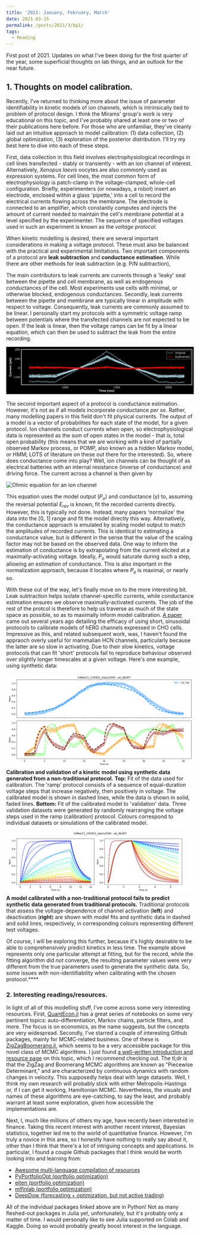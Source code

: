 ```yaml
---
title: '2021: January, February, March'
date: 2021-03-15
permalink: /posts/2021/3/bp1/
tags:
  - Reading
---
```


First post of 2021. Updates on what I've been doing for the first quarter of the year, some superficial thoughts on lab things, and an outlook for the near future. 

## 1. Thoughts on model calibration.
Recently, I've returned to thinking more about the issue of parameter identifiability in kinetic models of ion channels, which is intrinsically tied to problem of protocol design. I think the Mirams' group's work is very educational on this topic, and I've probably shared at least one or two of their publications here before. For those who are unfamiliar, they've cleanly laid out an intuitive approach to model calibration: (1) data collection, (2) global optimization, (3) exploration of the posterior distribution. I'll try my best here to dive into each of these steps. 

First, data collection in this field involves electrophysiological recordings in cell lines transfected - stably or transiently - with an ion channel of interest. Alternatively, *Xenopus laevis* oocytes are also commonly used as expression systems. For cell lines, the most common form of electrophysiology is patch-clamp in the voltage-clamped, whole-cell configuration. Briefly, experimenters (or nowadays, a robot) insert an electrode, enclosed within a glass 'pipette,' into a cell to record the electrical currents flowing across the membrane. The electrode is connected to an amplifier, which constantly computes and injects the amount of current needed to maintain the cell's membrane potential at a level specified by the experimenter. The sequence of specified voltages used in such an experiment is known as the *voltage protocol*.

When kinetic modelling is desired, there are several important considerations in making a voltage protocol. These must also be balanced with the practical and experimental limitations. Two important components of a protocol are **leak subtraction** and **conductance estimation**. While there are other methods for leak subtraction (e.g. P/N subtraction), 

The main contributors to leak currents are currents through a 'leaky' seal between the pipette and cell membrane, as well as endogenous conductances of the cell. Most experiments use cells with minimal, or otherwise blocked, endogenous conductances. Secondly, leak currents between the pipette and membrane are typically linear in amplitude with respect to voltage. Consequently, leak currents are commonly assumed to be linear. I personally start my protocols with a symmetric voltage ramp between potentials where the transfected channels are not expected to be open. If the leak is linear, then the voltage ramps can be fit by a linear equation, which can then be used to subtract the leak from the entire recording. 

![An example of leak subtraction using linear voltage ramps.](https://github.com/haganenoneko/haganenoneko.github.io/blob/master/_posts/figs/2021-3-15-figs/leaksub_example.png?raw=true "An example of leak subtraction using linear voltage ramps.")

The second important aspect of a protocol is conductance estimation. However, it's not as if all models incorporate conductance *per se*. Rather, many modelling papers in this field don't fit physical currents. The output of a model is a vector of probabilities for each state of the model, for a given protocol. Ion channels conduct currents when open, so electrophysiological data is represented as the sum of open states in the model - that is, total open probability (this means that we are working with a kind of partially observed Markov process, or POMP, also known as a hidden Markov model, or HMM; LOTS of literature on these out there for the interested). So, where does conductance come into play? Well, ion channels can be thought of as electrical batteries with an internal resistance (inverse of conductance) and driving force. The current across a channel is then given by 

![Ohmic equation for an ion channel](https://latex.codecogs.com/gif.latex?I&space;=&space;\gamma&space;P_o&space;(V&space;-&space;E_{rev}) "Ohmic equation for current in an ion channel")

This equation uses the model output ($P_o$) and conductance ($\gamma$) to, assuming the reversal potential $E_{rev}$ is known, fit the recorded currents directly. However, this is typically not done. Instead, many papers 'normalize' the data into the [0, 1] range and fit the model directly this way. Alternatively, the conductance approach is emulated by scaling model output to match the amplitudes of recorded currents. This is identical to estimating a conductance value, but is different in the sense that the value of the scaling factor may not be based on the observed data. One way to inform the estimation of conductance is by extrapolating from the current elicited at a maximally-activating voltage. Ideally, $P_o$ would saturate during such a step, allowing an estimation of conductance. This is also important in the normalization approach, because it locates where $P_o$ is maximal, or nearly so. 

With these out of the way, let's finally move on to the more interesting bit. Leak subtraction helps isolate channel-specific currents, while conductance estimation ensures we observe maximally-activated currents. The job of the rest of the protcol is therefore to help us traverse as much of the state space as possible, so as to maximally inform model calibration. [A paper](https://physoc.onlinelibrary.wiley.com/doi/full/10.1113/JP275733) came out several years ago detailing the efficacy of using short, sinusoidal protocols to calibrate models of hERG channels expressed in CHO cells. Impressive as this, and related subsequent work, was, I haven't found the appraoch overly useful for mammalian HCN channels, particularly because the latter are so slow in activating. Due to their slow kinetics, voltage protocols that can fit 'short' protocols fail to reproduce behaviour observed over slightly longer timescales at a given voltage. Here's one example, using synthetic data:

![Calibration of a ramp protocol](https://github.com/haganenoneko/haganenoneko.github.io/blob/master/_posts/figs/2021-3-15-figs/stairs_test.png?raw=true "Model calibration (top) and validation (bottom) using synthetic data generated with non-traditional protocols")
**Calibration and validation of a kinetic model using synthetic data generated from a non-traditional protocol.**
**Top:** Fit of the data used for calibration. The 'ramp' protocol consists of a sequence of equal-duration voltage steps that increase negatively, then positively in voltage. The calibrated model is shown in dashed lines, while the data is shown in solid, faded lines. 
**Bottom:** Fit of the calibrated model to 'validation' data. Three validation datasets were generated by randomly rearranging the voltage steps used in the ramp (calibration) protocol. Colours correspond to individual datasets or simulations of the calibrated model. 

![Validation against traditional protocols](https://github.com/haganenoneko/haganenoneko.github.io/blob/master/_posts/figs/2021-3-15-figs/flat_test.png?raw=true "Validation of the calibrated model against synthetic data generated with traditional activation and deactivation protocols.")
**A model calibrated with a non-traditional protocol fails to predict synthetic data generated from traditional protocols.**
Traditional protocols that assess the voltage-dependence of channel activation (**left**) and deactivation (**right**) are shown with model fits and synthetic data in dashed and solid lines, respectively, in corresponding colours representing different test voltages. 

Of course, I will be exploring this further, because it's highly desirable to be able to comprehensively predict kinetics in less time. The example above represents only one particular attempt at fitting, but for the record, while the fitting algorithm did *not* converge, the resulting parameter values were very different from the true parameters used to generate the synthetic data. So, some issues with non-identifiability when calibrating with the chosen protocol.****

### 2. Interesting readings/resources.
In light of all of this modelling stuff, I've come across some very interesting resources. First, [QuantEcon.jl](https://quantecon.org/quantecon-jl) has a great series of notebooks on some very pertinent topics: auto-differentiation, Markov chains, particle filters, and more. The focus is on economics, as the name suggests, but the concepts are very widespread. Secondly, I've starred a couple of interesting Github packages, mainly for MCMC-related business. One of these is [ZigZagBoomerang.jl](https://github.com/mschauer/ZigZagBoomerang.jl), which seems to be a very accessible package for this novel class of MCMC algorithms. I just found [a well-written introduction and resource page](https://diamweb.ewi.tudelft.nl/~joris/pdmps.html) on this topic, which I recommend checking out. The tl;dr is that the ZigZag and Boomerang MCMC algorithms are known as "Piecewise Determinant," and are characterized by continuous dynamics with random changes in velocity. This supposedly helps deal with large datasets. Well, I think my own research will probably stick with either Metropolis-Hastings or, if I can get it working, Hamiltonian MCMC. Nevertheless, the visuals and names of these algorithms are eye-catching, to say the least, and probably warrant at least some exploration, given how accessible the implementations are. 

Next, I, much like millions of others my age, have recently been interested in finance. Taking this recent interest with another recent interest, Bayesian statistics, together led me to the world of quantitative finance. However, I'm truly a novice in this area, so I honestly have nothing to really say about it, other than I think that there's a lot of intriguing concepts and applications. In particular, I found a couple Github packages that I think would be worth looking into and learning from:
- [Awesome multi-language compilation of resources](https://github.com/wilsonfreitas/awesome-quant)
- [PyPortfolioOpt (portfolio optimization)](https://github.com/robertmartin8/PyPortfolioOpt)
- [eiten (portfolio optimization)](https://github.com/tradytics/eiten)
- [mlfinlab (portfolio optimization)](https://github.com/hudson-and-thames/mlfinlab)
- [DeepDow (forecasting + optimization, but not active trading)](https://github.com/jankrepl/deepdow)

All of the individual packages linked above are in Python! Not as many fleshed-out packages in Julia yet, unfortunately, but it's probably only a matter of time. I would personally like to see Julia supported on Colab and Kaggle. Doing so would probably greatly boost interest in the language. 